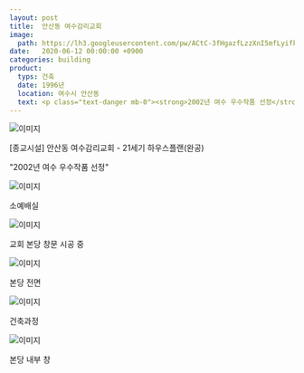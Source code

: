 ```yaml
---
layout: post
title:  안산동 여수감리교회
image: 
  path: https://lh3.googleusercontent.com/pw/ACtC-3fHgazfLzzXnI5mfLyifk5PnzY5X-0Lh-PAKxm-QyeiWw_wktmN8ixpfiYJecYF71dJdM6LGWbKXBSNVSSTCxyzAil0_9f0x2v4eLHWOw5xA9lXLrZmzf7lQPX2HLWRdd5J3eEAVI0UDamkUePU7lG7=w400-h608-no?authuser=0
date:   2020-06-12 00:00:00 +0900
categories: building
product: 
  typs: 건축
  date: 1996년
  location: 여수시 안산동
  text: <p class="text-danger mb-0"><strong>2002년 여수 우수작품 선정</strong></p>
---
```


![이미지](https://lh3.googleusercontent.com/pw/ACtC-3fHgazfLzzXnI5mfLyifk5PnzY5X-0Lh-PAKxm-QyeiWw_wktmN8ixpfiYJecYF71dJdM6LGWbKXBSNVSSTCxyzAil0_9f0x2v4eLHWOw5xA9lXLrZmzf7lQPX2HLWRdd5J3eEAVI0UDamkUePU7lG7=w400-h608-no?authuser=0)

[종교시설] 안산동 여수감리교회 - 21세기 하우스플랜(완공)

"2002년 여수 우수작품 선정"

![이미지](https://lh3.googleusercontent.com/pw/ACtC-3fKWtchZ0EdytJ_KIBEpRA1rlFMXZKjdLVZXoIxpKaPYHdPt7gHG2RljLVT1guuVI0wgLMMzlPSMZoh0_lxjGNmzOEU5taW7-p9JMSZ-A0jSjPk5aM_0uFz1u2zgcOypRj82PRcZxiBVGHfUNGcZKua=w500-h336-no?authuser=0)

소예배실

![이미지](https://lh3.googleusercontent.com/pw/ACtC-3eMZ3w9I4wYJ7wvK82c92cGSFCXFH4MSQcGpMpcHpRoKsABPW6-2PBP85H7iz_IGxbMaEtmDlm8bibx2FnxXwGixCqI-KcFEx6Gv4FNcte_HWUUkKgPPgF1lsk6B0TJMj7Uuow8A1dccU8pEX-4qCDj=w500-h336-no?authuser=0)

교회 본당 창문 시공 중

![이미지](https://lh3.googleusercontent.com/pw/ACtC-3eE5qv0rExVF4DWW2LllL7AnEAk3scB2PjWNpBsTLpBo6mtrSSwgSMhs5kZ1yXEkbNnF4C87qqSMiEmDlE2hGYz2dL1VPl7yLMcGZviRWTYf6oQHc9e-RsGcZgSfvc7cg2LlVmlJkkp6xsQODjpiA7B=w500-h336-no?authuser=0)

본당 전면

![이미지](https://lh3.googleusercontent.com/pw/ACtC-3ewf1WWjKIO0H2Lv6t0suqvEmY7k2MKLj-SJzYf8uk5qOoNqDLXPrQ0H-9spTuIHgm4wIpcBqWgYukrYxIsLCel1UqNnliRjg7y9MaCkI4gkCKiY_CmdW56jshykb8grKoGwKrJWfb1e9BVhFpjMzf0=w500-h336-no?authuser=0)

건축과정

![이미지](https://lh3.googleusercontent.com/pw/ACtC-3f3H6vDEd-7PY4Jw-TLIWu-U9DWx6sNz_pF9kn2yisM_rPtLTo6fmKDri0QAqcPUfKnEMe0a7i_Z_z2Wya4myPfbtIJBuUffJj8Paw13Yg-iaIdz-M2DkESZqcCC6NYaXRIEq3ESBFJw0htG6h7JPCY=w500-h336-no?authuser=0)

본당 내부 창